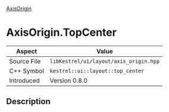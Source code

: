 [AxisOrigin](index)
# AxisOrigin.TopCenter
| Aspect | Value |
| --- | --- |
| Source File | `libKestrel/ui/layout/axis_origin.hpp` |
| C++ Symbol | `kestrel::ui::layout::top_center` |
| Introduced | Version 0.8.0 |
## Description

